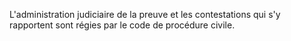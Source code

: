 L'administration judiciaire de la preuve et les contestations qui s'y rapportent sont régies par le code de procédure civile.
